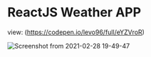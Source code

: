 # ReactJS Weather APP

view: (https://codepen.io/levo96/full/eYZVroR)

![Screenshot from 2021-02-28 19-49-47](https://user-images.githubusercontent.com/52494718/109429799-399a4e00-79fe-11eb-8dcb-2e7a4c7d1284.png)


